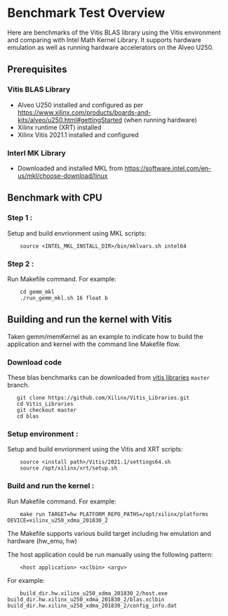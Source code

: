 # Benchmark Test Overview

Here are benchmarks of the Vitis BLAS library using the Vitis environment and comparing with Intel Math Kernel Library. It supports hardware emulation as well as running hardware accelerators on the Alveo U250.

## Prerequisites

### Vitis BLAS Library
- Alveo U250 installed and configured as per https://www.xilinx.com/products/boards-and-kits/alveo/u250.html#gettingStarted (when running hardware)
- Xilinx runtime (XRT) installed
- Xilinx Vitis 2021.1 installed and configured

### Interl MK Library
- Downloaded and installed MKL from https://software.intel.com/en-us/mkl/choose-download/linux 

## Benchmark with CPU

### Step 1 :

Setup and build envrionment using MKL scripts:

```
    source <INTEL_MKL_INSTALL_DIR>/bin/mklvars.sh intel64
```

### Step 2 :
 
Run Makefile command. For example:

```
    cd gemm_mkl
    ./run_gemm_mkl.sh 16 float b
```

## Building and run the kernel with Vitis

Taken gemm/memKernel as an example to indicate how to build the application and kernel with the command line Makefile flow.

### Download code

These blas benchmarks can be downloaded from [vitis libraries](https://github.com/Xilinx/Vitis_Libraries.git) ``master`` branch.

```
   git clone https://github.com/Xilinx/Vitis_Libraries.git
   cd Vitis_Libraries
   git checkout master
   cd blas
```

### Setup environment :

Setup and build envrionment using the Vitis and XRT scripts:

```
    source <install path>/Vitis/2021.1/settings64.sh
    source /opt/xilinx/xrt/setup.sh
```

### Build and run the kernel :

Run Makefile command. For example:

```
    make run TARGET=hw PLATFORM_REPO_PATHS=/opt/xilinx/platforms DEVICE=xilinx_u250_xdma_201830_2
```

The Makefile supports various build target including hw emulation and hardware (hw_emu, hw)

The host application could be run manually using the following pattern:

```
    <host application> <xclbin> <argv>
```

For example:

```
    build_dir.hw.xilinx_u250_xdma_201830_2/host.exe build_dir.hw.xilinx_u250_xdma_201830_2/blas.xclbin build_dir.hw.xilinx_u250_xdma_201830_2/config_info.dat
```